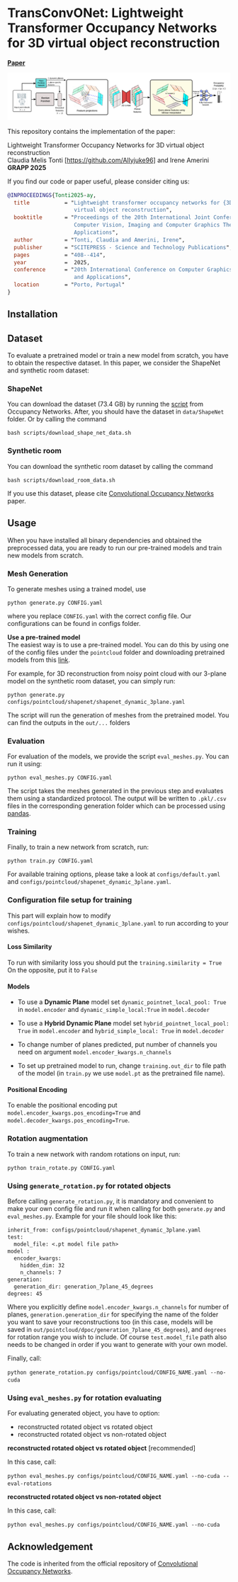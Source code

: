 # TransConvONet: Lightweight Transformer Occupancy Networks for 3D virtual object reconstruction
[**Paper**](GRAPP_2025_396_CR.pdf)

![teaser](media/pipeline.png "teaser")

This repository contains the implementation of the paper:

Lightweight Transformer Occupancy Networks for 3D virtual object reconstruction  
Claudia Melis Tonti [https://github.com/Allyjuke96] and Irene Amerini
**GRAPP 2025**  

If you find our code or paper useful, please consider citing us:

```bibtex
@INPROCEEDINGS{Tonti2025-ay,
  title           = "Lightweight transformer occupancy networks for {3D}
                     virtual object reconstruction",
  booktitle       = "Proceedings of the 20th International Joint Conference on
                     Computer Vision, Imaging and Computer Graphics Theory and
                     Applications",
  author          = "Tonti, Claudia and Amerini, Irene",
  publisher       = "SCITEPRESS - Science and Technology Publications",
  pages           = "408--414",
  year            =  2025,
  conference      = "20th International Conference on Computer Graphics Theory
                     and Applications",
  location        = "Porto, Portugal"
}
```

## Installation

 
## Dataset

To evaluate a pretrained model or train a new model from scratch, you have to obtain the respective dataset.
In this paper, we consider the ShapeNet and synthetic room dataset:

### ShapeNet
You can download the dataset (73.4 GB) by running the [script](https://github.com/autonomousvision/occupancy_networks#preprocessed-data) from Occupancy Networks. After, you should have the dataset in `data/ShapeNet` folder.
Or by calling the command 
```
bash scripts/download_shape_net_data.sh
```
### Synthetic room 
You can download the synthetic room dataset by calling the command
```
bash scripts/download_room_data.sh
```
If you use this dataset, please cite [Convolutional Occupancy Networks](https://pengsongyou.github.io/conv_onet) paper.

## Usage
When you have installed all binary dependencies and obtained the preprocessed data, you are ready to run our pre-trained models and train new models from scratch.

### Mesh Generation
To generate meshes using a trained model, use
```
python generate.py CONFIG.yaml
```
where you replace `CONFIG.yaml` with the correct config file. Our configurations can be found in configs folder.

**Use a pre-trained model**  
The easiest way is to use a pre-trained model. You can do this by using one of the config files under the `pointcloud` folder and downloading pretrained models from this [link](https://polybox.ethz.ch/index.php/s/ehK175BH7oVYnxy).

For example, for 3D reconstruction from noisy point cloud with our 3-plane model on the synthetic room dataset, you can simply run:
```
python generate.py configs/pointcloud/shapenet/shapenet_dynamic_3plane.yaml
```
The script will run the generation of meshes from the pretrained model. You can find the outputs in the `out/...` folders


 
### Evaluation
For evaluation of the models, we provide the script `eval_meshes.py`. You can run it using:
```
python eval_meshes.py CONFIG.yaml
```
The script takes the meshes generated in the previous step and evaluates them using a standardized protocol. The output will be written to `.pkl/.csv` files in the corresponding generation folder which can be processed using [pandas](https://pandas.pydata.org/).

### Training
Finally, to train a new network from scratch, run:
```
python train.py CONFIG.yaml
```
For available training options, please take a look at `configs/default.yaml` and `configs/pointcloud/shapenet_dynamic_3plane.yaml`.

### Configuration file setup for training
This part will explain how to modify `configs/pointcloud/shapenet_dynamic_3plane.yaml` to run according to your wishes.

#### **Loss Similarity**

To run with similarity loss you should put the `training.similarity = True` On the opposite, put it to `False`

#### **Models**

* To use a **Dynamic Plane** model set `dynamic_pointnet_local_pool: True` in `model.encoder` and `dynamic_simple_local:True` in `model.decoder`

* To use a **Hybrid Dynamic Plane** model set `hybrid_pointnet_local_pool: True` in `model.encoder` and `hybrid_simple_local: True` in `model.decoder`

* To change number of planes predicted, put number of channels you need on argument `model.encoder_kwargs.n_channels`
* To set up pretrained model to run,  change `training.out_dir` to file path of the model (in `train.py` we use `model.pt` as the pretrained file name).




#### **Positional Encoding**

To enable the positional encoding put `model.encoder_kwargs.pos_encoding=True` and `model.decoder_kwargs.pos_encoding=True`. 


### **Rotation augmentation**
To train a new network with random rotations on input, run:
```
python train_rotate.py CONFIG.yaml
```
### Using `generate_rotation.py` for rotated objects

Before calling `generate_rotation.py`, it is mandatory and convenient to make your own config file and run it when calling for both `generate.py` and `eval_meshes.py`.
Example for your file should look like this:

```
inherit_from: configs/pointcloud/shapenet_dynamic_3plane.yaml
test:
  model_file: <.pt model file path>
model : 
  encoder_kwargs:
    hidden_dim: 32
    n_channels: 7
generation:
  generation_dir: generation_7plane_45_degrees
degrees: 45
```

Where you explicitly define `model.encoder_kwargs.n_channels` for number of planes, `generation.generation_dir` for specifying the name of the folder you want to save your reconstructions too (in this case, models will be saved in `out/pointcloud/dpoc/generation_7plane_45_degrees`), and `degrees` for rotation range you wish to include. Of course `test.model_file` path also needs to be changed in order if you want to generate with your own model.

Finally, call:

`python generate_rotation.py configs/pointcloud/CONFIG_NAME.yaml --no-cuda`

### Using `eval_meshes.py` for rotation evaluating
For evaluating generated object, you have to option:
* reconstructed rotated object vs rotated object
* reconstructed rotated object vs non-rotated object

**reconstructed rotated object vs rotated object** [recommended]

In this case, call:

`python eval_meshes.py configs/pointcloud/CONFIG_NAME.yaml --no-cuda --eval-rotations`


**reconstructed rotated object vs non-rotated object** 

In this case, call: 

`python eval_meshes.py configs/pointcloud/CONFIG_NAME.yaml --no-cuda`



## Acknowledgement
The code is inherited from the official repository of [Convolutional Occupancy Networks](https://github.com/autonomousvision/convolutional_occupancy_networks).

